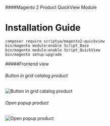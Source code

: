 ####Magento 2 Product QuickView Module

# Installation Guide
````
composer require scriptua/magento2-quickview
bin/magento module:enable Script_Base
bin/magento module:enable Script_QuickView
bin/magento setup:upgrade
````

#####Frontend view
###### Button in grid catalog product
![Button in grid catalog product](http://hryvinskyi.com/images/hover_element.png)

###### Open popup product
![Open popup product](http://hryvinskyi.com/images/popup.jpg)
